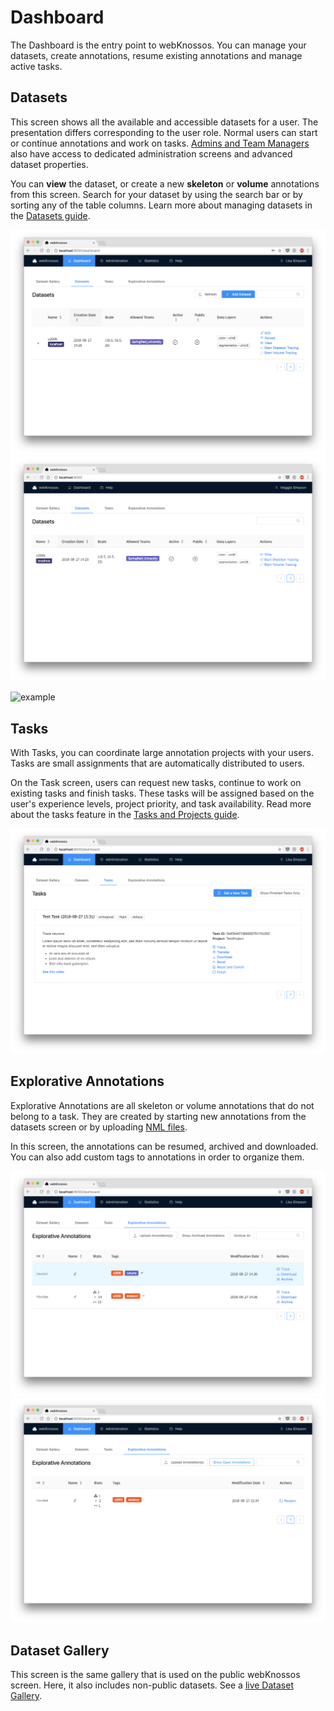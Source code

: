 # Dashboard

The Dashboard is the entry point to webKnossos.
You can manage your datasets, create annotations, resume existing annotations and manage active tasks.

## Datasets
This screen shows all the available and accessible datasets for a user.
The presentation differs corresponding to the user role.
Normal users can start or continue annotations and work on tasks.
[Admins and Team Managers](./users.md#access-rights-roles) also have access to dedicated administration screens and advanced dataset properties.

You can **view** the dataset, or create a new **skeleton** or **volume** annotations from this screen.
Search for your dataset by using the search bar or by sorting any of the table columns.
Learn more about managing datasets in the [Datasets guide](./datasets.md).

![Dashboard for Team Managers or Admins](./images/dashboard_datasets.png)
![Dashboard for Normal Users](./images/dashboard_normal_user.png)

![example](https://www.youtube.com/watch?v=naPL1jfCdOc)

## Tasks

With Tasks, you can coordinate large annotation projects with your users.
Tasks are small assignments that are automatically distributed to users.

On the Task screen, users can request new tasks, continue to work on existing tasks and finish tasks.
These tasks will be assigned based on the user's experience levels, project priority, and task availability.
Read more about the tasks feature in the [Tasks and Projects guide](./tasks.md).

![Work with Tasks](./images/dashboard_tasks.png)

## Explorative Annotations
Explorative Annotations are all skeleton or volume annotations that do not belong to a task.
They are created by starting new annotations from the datasets screen or by uploading [NML files](./data_formats.md#nml).

In this screen, the annotations can be resumed, archived and downloaded.
You can also add custom tags to annotations in order to organize them.

![Manage and resume Explorative Annotations](./images/dashboard_annotations.png)
![View archived Explorative Annotations](./images/dashboard_archive.png)

## Dataset Gallery

This screen is the same gallery that is used on the public webKnossos screen.
Here, it also includes non-public datasets.
See a [live Dataset Gallery](https://demo.webknossos.org).
